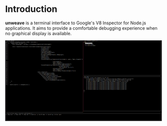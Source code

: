 # Introduction
**unweave** is a terminal interface to Google's V8 Inspector for Node.js applications. It aims to provide a comfortable debugging experience when no graphical display is available.

![Alt text](doc/screen_capture_1.png?raw=true)

